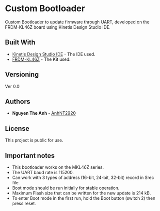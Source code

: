 # Custom Bootloader

Custom Bootloader to update firmware through UART, developed on the FRDM-KL46Z board using Kinetis Design Studio IDE.

## Built With

* [Kinetis Design Studio IDE](https://www.nxp.com/design/design-center/development-boards-and-designs/design-studio-integrated-development-environment-ide:KDS_IDE) - The IDE used.
* [FRDM-KL46Z](https://www.nxp.com/design/design-center/development-boards-and-designs/general-purpose-mcus/freedom-development-platform-for-kinetis-kl3x-and-kl4x-mcus:FRDM-KL46Z) - The Kit used.

## Versioning

Ver 0.0

## Authors

* **Nguyen The Anh** - [AnhNT2920](https://github.com/AnhNT2920)

## License

This project is public for use.

## Important notes

* This bootloader works on the MKL46Z series.
* The UART baud rate is 115200.
* Can work with 3 types of address (16-bit, 24-bit, 32-bit) record in Srec file.
* Boot mode should be run initially for stable operation.
* Maximum Flash size that can be written for the new update is 214 kB.
* To enter Boot mode in the first run, hold the Boot button (switch 2) then press reset.
